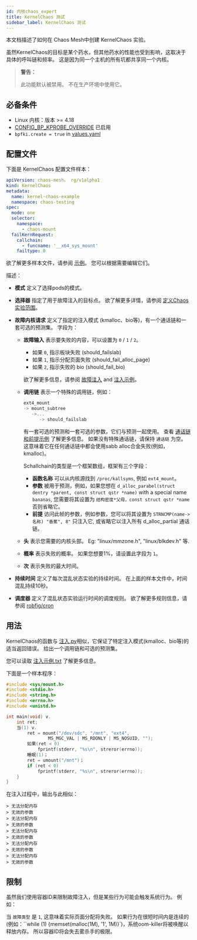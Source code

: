 ```yaml
---
id: 内核chaos_expert
title: KernelChaos 测试
sidebar_label: KernelChaos 测试
---
```


本文档描述了如何在 Chaos Mesh中创建 KernelChaos 实验。

虽然KernelChaos的目标是某个药水，但其他药水的性能也受到影响，这取决于具体的呼叫链和频率。 这是因为同一个主机的所有坑都共享同一个内核。

> **警告：**
> 
> 此功能默认被禁用。 不在生产环境中使用它。

## 必备条件

- Linux 内核：版本 >= 4.18
- [CONFIG_BP_KPROBE_OVERRIDE](https://cateee.net/lkddb/web-lkddb/BPF_KPROBE_OVERRIDE.html) 已启用
- `bpfki.create = true` in [values.yaml](https://github.com/chaos-mesh/chaos-mesh/blob/master/helm/chaos-mesh/values.yaml)

## 配置文件

下面是 KernelChaos 配置文件样本：

```yaml
apiVersion: chaos-mesh。 rg/v1alpha1
kind: KernelChaos
metadata:
  name: kernel-chaos-example
  namespace: chaos-testing
spec:
  mode: one
  selector:
    namespace:
      - chaos-mount
  failKernRequest:
    callchain:
      - funcname: '__x64_sys_mount'
    failtype: 0
```

欲了解更多样本文件，请参阅 [示例](https://github.com/chaos-mesh/chaos-mesh/tree/master/examples)。 您可以根据需要编辑它们。

描述：

- **模式** 定义了选择pods的模式。
- **选择器** 指定了用于故障注入的目标点。 欲了解更多详情，请参阅 [定义Chaos 实验范围](../user_guides/experiment_scope.md)。
- **故障内核请求** 定义了指定的注入模式 (kmalloc、bio等)，有一个通话链和一套可选的预测集。 字段为：

  - **故障输入** 表示要失败的内容，可以设置为 `0` / `1` / `2`。

    - 如果 `0`, 指示板块失败 (should_failslab)
    - 如果 `1`, 指示分配页面失败 (should_fail_alloc_page)
    - 如果 `2`, 指示失败的 bio (should_fail_bio)

    欲了解更多信息，请参阅 [故障注入](https://www.kernel.org/doc/html/latest/fault-injection/fault-injection.html) and [注入示例](http://github.com/iovisor/bcc/blob/master/tools/inject_example.txt)。

  - **调用链** 表示一个特殊的调用链，例如：

    ```c
    ext4_mount
    -> mount_subtree
       ->...
          -> should_failslab
    ```

    有一套可选的预测和一套可选的参数，它们与预测一起使用。 查看 [通话链和前提示例](https://github.com/chaos-mesh/bpfki/tree/develop/examples) 了解更多信息。 如果没有特殊通话链，请保持 `通话链` 为空。 这意味着它在任何通话链中都会使用sabb alloc合金失败(例如，kmalloc)。

    Schallchain的类型是一个框架数组，框架有三个字段：

    - **函数名称** 可以从内核源找到 `/proc/kallsyms`, 例如 `ext4_mount`。
    - **参数** 被用于预测，例如，如果您想在 `d_alloc_parabel(struct dentry *parent, const struct qstr *name)` with a special name `bananas`, 您需要将其设置为 `结构密度*父母，const struct qstr *name`否则省略它。
    - **前提** 访问此帧的参数，例如参数，您可以将其设置为 `STRNCMP(name->名称) "香蕉", 8"` 只注入它, 或省略它以注入所有 d_alloc_partial 通话链。

  - **头** 表示您需要的内核头部。 Eg: "linux/mmzone.h", "linux/blkdev.h" 等.
  - **概率** 表示失败的概率。 如果您想要1%，请设置此字段为 `1`。
  - **次** 表示失败的最大时间。

- **持续时间** 定义了每次混乱状态实验的持续时间。 在上面的样本文件中，时间混乱持续10秒。
- **调度器** 定义了混乱状态实验运行时间的调度规则。 欲了解更多规则信息，请参阅 [robfig/cron](https://godoc.org/github.com/robfig/cron)

## 用法

KernelChaos的函数与 [注入.py](https://github.com/iovisor/bcc/blob/master/tools/inject.py)相似，它保证了特定注入模式(kmalloc、bio等)的适当返回错误。 给出一个调用链和可选的预测集。

您可以读取 [注入示例.txt](https://github.com/iovisor/bcc/blob/master/tools/inject_example.txt) 了解更多信息。

下面是一个样本程序：

```c
#include <sys/mount.h>
#include <stdio.h>
#include <string.h>
#include <errno.h>
#include <unistd.h>

int main(void) v.
    int ret;
    当(1) v.
        ret = mount("/dev/sdc", "/mnt", "ext4",
                MS_MGC_VAL | MS_RDONLY | MS_NOSUID, "");
        如果(ret < 0)
            fprintf(stderr, "%s\n", streror(errno));
        睡眠(1)；
        ret = umount("/mnt")；
        if (ret < 0)
            fprintf(stderr, "%s\n", streror(errno));
    }
}
```

在注入过程中，输出与此相似：

```
> 无法分配内存
> 无效的参数
> 无法分配内存
> 无效的参数
> 无法分配内存
> 无效的参数
> 无法分配内存
> 无效的参数
> 无法分配内存
> 无效的参数
```

## 限制

虽然我们使用容器ID来限制故障注入，但是某些行为可能会触发系统行为。 例如：

当 `故障类型` 是 `1`, 这意味着实际页面分配将失败。 如果行为在很短时间内是连续的(例如：``while (1) {memset(malloc(1M), '1', 1M)}`)，系统oom-killer将被唤醒以释放内存。 所以容器ID将会失去雾杀手的极限。
